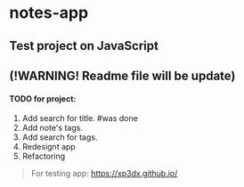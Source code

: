 # notes-app
## Test project on JavaScript

## (!WARNING! Readme file will be update)

#### TODO for project:
1. Add search for title. #was done
2. Add note's tags.
3. Add search for tags.
4. Redesignt app
5. Refactoring

>For testing app: https://xp3dx.github.io/ 
